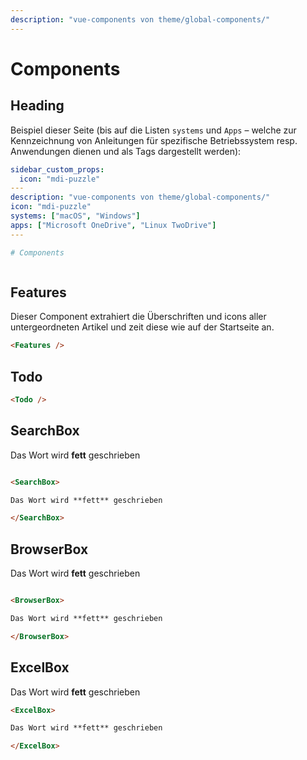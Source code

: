 ```yaml
---
description: "vue-components von theme/global-components/"
---
```


# Components



## Heading
Beispiel dieser Seite (bis auf die Listen `systems` und `Apps` – welche zur Kennzeichnung von Anleitungen für spezifische Betriebssystem resp. Anwendungen dienen und als Tags dargestellt werden):

``` yaml
sidebar_custom_props:
  icon: "mdi-puzzle"
---
description: "vue-components von theme/global-components/"
icon: "mdi-puzzle"
systems: ["macOS", "Windows"]
apps: ["Microsoft OneDrive", "Linux TwoDrive"]
---

# Components
```

``` md

```


## Features
Dieser Component extrahiert die Überschriften und icons aller untergeordneten Artikel und zeit diese wie auf der Startseite an.

``` md
<Features />
```

## Todo

<Todo />

``` md
<Todo />
```



## SearchBox

<SearchBox>

Das Wort wird **fett** geschrieben

</SearchBox>

``` md

<SearchBox>

Das Wort wird **fett** geschrieben

</SearchBox>

```

## BrowserBox

<BrowserBox>

Das Wort wird **fett** geschrieben

</BrowserBox>

``` md

<BrowserBox>

Das Wort wird **fett** geschrieben

</BrowserBox>

```

## ExcelBox

<ExcelBox>

Das Wort wird **fett** geschrieben

</ExcelBox>

``` md
<ExcelBox>

Das Wort wird **fett** geschrieben

</ExcelBox>
```
